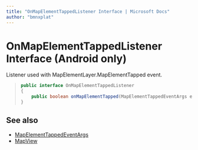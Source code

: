 ```yaml
---
title: "OnMapElementTappedListener Interface | Microsoft Docs"
author: "bmnxplat"
---
```


# OnMapElementTappedListener Interface (Android only)

Listener used with MapElementLayer.MapElementTapped event.

>```java
> public interface OnMapElementTappedListener
> {
>     public boolean onMapElementTapped(MapElementTappedEventArgs e);
> }
>```

## See also

* [MapElementTappedEventArgs](MapElementTappedEventArgs-class.md)
* [MapView](../MapView-class.md)